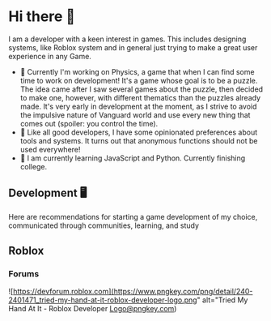  # Hi there 👋
 
I am a developer with a keen interest in games. This includes designing systems, like Roblox system and in general just trying to make a great user experience in any Game.

* 🔭 Currently I'm working on Physics, a game that when I can find some time to work on development! It's a game whose goal is to be a puzzle. The idea came after I saw several games about the puzzle, then decided to make one, however, with different thematics than the puzzles already made. It's very early in development at the moment, as I strive to avoid the impulsive nature of Vanguard world and use every new thing that comes out (spoiler: you control the time).
* 💬 Like all good developers, I have some opinionated preferences about tools and systems. It turns out that anonymous functions should not be used everywhere!
* 🌱 I am currently learning JavaScript and Python. Currently finishing college.

## Development 🖥️

Here are recommendations for starting a game development of my choice, communicated through communities, learning, and study

## Roblox
### Forums
![https://devforum.roblox.com](https://www.pngkey.com/png/detail/240-2401471_tried-my-hand-at-it-roblox-developer-logo.png" alt="Tried My Hand At It - Roblox Developer Logo@pngkey.com)

